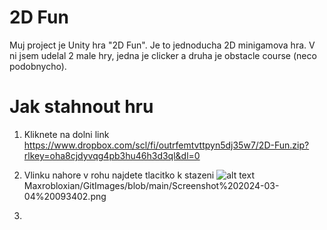 # 2D Fun

Muj project je Unity hra "2D Fun". Je to jednoducha 2D minigamova hra. V ni jsem udelal 2 male hry, jedna je clicker a druha je obstacle course (neco podobnycho).

# Jak stahnout hru
1. Kliknete na dolni link
https://www.dropbox.com/scl/fi/outrfemtvttpyn5dj35w7/2D-Fun.zip?rlkey=oha8cjdyvqg4pb3hu46h3d3ql&dl=0

2. Vlinku nahore v rohu najdete tlacitko k stazeni
![alt text](https://github.com/[Maxrobloxian]/[GitImages]/blob/[main]/Screenshot%202024-03-04%20093402.png?token=GHSAT0AAAAAACNYSNQBOL7DCIEM7SRH363IZPIDKPA)
Maxrobloxian/GitImages/blob/main/Screenshot%202024-03-04%20093402.png
4. 
